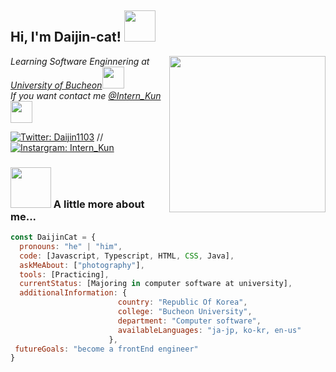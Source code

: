 <h2> Hi, I'm Daijin-cat! <img src="https://media.giphy.com/media/9RL6QuG8k4Gco8pyFH/giphy.gif" width="50"></h2>
<img align='right' src="https://media.giphy.com/media/DhGgKyAzKBYls8lMFN/giphy.gif?cid=ecf05e47h04658xws50bzl61quj7kdeu17btc4wmzqre24kk&rid=giphy.gif&ct=s" width="250">
<p><em>Learning Software Enginnering at <a href="https://www.bc.ac.kr/bcu/main.do">University of Bucheon</a><img src="https://media.giphy.com/media/8e7IQjEdnkivIk81C2/giphy.gif" width="35"></br>If you want contact me <a href="https://www.instagram.com/intern_kun/?igshid=YmMyMTA2M2Y">@Intern_Kun</a><img src="https://media.giphy.com/media/bgu2GvmWzB7msNmevT/giphy.gif" width="35"> 
</em></p>

[![Twitter: Daijin1103](https://img.shields.io/badge/@Intern_Kun-E4405F?logo=instagram&style=social)](https://instagram.com/intern_kun?igshid=YmMyMTA2M2Y)
//[![Instargram: Intern_Kun](https://img.shields.io/twitter/follow/Daijin1103?style=social)](https://twitter.com/Daijin1103)



### <img src="https://media.giphy.com/media/04b8NVK7cTY61NIiz7/giphy.gif" width="65"> A little more about me...  
       
```javascript
const DaijinCat = {
  pronouns: "he" | "him",
  code: [Javascript, Typescript, HTML, CSS, Java],
  askMeAbout: ["photography"],
  tools: [Practicing],
  currentStatus: [Majoring in computer software at university],
  additionalInformation: {
                        country: "Republic Of Korea",
                        college: "Bucheon University",
                        department: "Computer software",
                        availableLanguages: "ja-jp, ko-kr, en-us"
                      },
 futureGoals: "become a frontEnd engineer"
}
```
